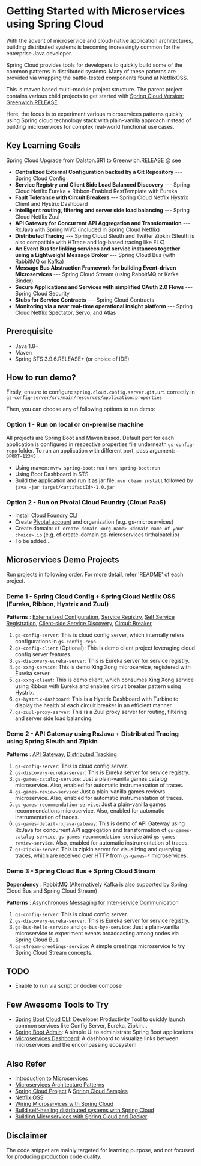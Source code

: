 # Getting Started with Microservices using Spring Cloud

With the advent of microservice and cloud-native application architectures, building distributed systems is becoming increasingly common for the enterprise Java developer. 

Spring Cloud provides tools for developers to quickly build some of the common patterns in distributed systems. Many of these patterns are provided via wrapping the battle-tested components found at NetflixOSS.

This is maven based multi-module project structure. The parent project contains various child projects to get started with [Spring Cloud Version: Greenwich.RELEASE](http://cloud.spring.io/spring-cloud-static/Greenwich.RELEASE/).

Here, the focus is to experiment various microservices patterns quickly using Spring cloud technology stack with plain-vanilla approach instead of building microservices for complex real-world functional use cases.

## Key Learning Goals

Spring Cloud Upgrade from Dalston.SR1 to Greenwich.RELEASE @ [see](https://github.com/tirthalpatel/Learning-Spring/blob/master/gs-spring-cloud/gs-microservices/upgrade-notes.md)

* __Centralized External Configuration backed by a Git Repository__ --- Spring Cloud Config
* __Service Registry and Client Side Load Balanced Discovery__ --- Spring Cloud Netflix Eureka + Ribbon-Enabled RestTemplate with Eureka
* __Fault Tolerance with Circuit Breakers__ --- Spring Cloud Netflix Hystrix Client and Hystrix Dashboard
* __Intelligent routing, filtering and server side load balancing__ --- Spring Cloud Netflix Zuul
* __API Gateway for Concurrent API Aggregation and Transformation__ --- RxJava with Spring MVC (included in Spring Cloud Netflix)
* __Distributed Tracing__ --- Spring Cloud Sleuth and Twitter Zipkin (Sleuth is also compatible with HTrace and log-based tracing like ELK)
* __An Event Bus for linking services and service instances together using a Lightweight Message Broker__ --- Spring Cloud Bus (with RabbitMQ or Kafka)
* __Message Bus Abstraction Framework for building Event-driven Microservices__ --- Spring Cloud Stream (using RabbitMQ or Kafka Binder)
* __Secure Applications and Services with simplified OAuth 2.0 Flows__ --- Spring Cloud Security
* __Stubs for Service Contracts__ --- Spring Cloud Contracts
* __Monitoring via a near real-time operational insight platform__ --- Spring Cloud Netflix Spectator, Servo, and Atlas

## Prerequisite

- Java 1.8+
- Maven
- Spring STS 3.9.6.RELEASE+ (or choice of IDE)

## How to run demo?

Firstly, ensure to configure `spring.cloud.config.server.git.uri` correctly in `gs-config-server/src/main/resources/application.properties`

Then, you can choose any of following options to run demo:

### Option 1 - Run on local or on-premise machine

All projects are Spring Boot and Maven based. Default port for each application is configured in respective properties file underneath `gs-config-repo` folder. To run an application with different port, pass argument: `-DPORT=12345`

* Using maven: `mvnw spring-boot:run` / `mvn spring-boot:run` 
* Using Boot Dashboard in STS
* Build the application and run it as jar file: `mvn clean install` followed by `java -jar target/<artifactId>-1.0.jar` 

### Option 2 - Run on Pivotal Cloud Foundry (Cloud PaaS)

* Install [Cloud Foundry CLI](https://github.com/cloudfoundry/cli#downloads) 
* Create [Pivotal account](https://account.run.pivotal.io/sign-up) and organization (e.g. gs-microservices)
* Create domain: `cf create-domain <org-name> <domain-name-of-your-choice>.io` (e.g. cf create-domain gs-microservices tirthalpatel.io)
* To be added...

## Microservices Demo Projects

Run projects in following order. For more detail, refer 'README' of each project.

### Demo 1 - Spring Cloud Config + Spring Cloud Netflix OSS (Eureka, Ribbon, Hystrix and Zuul)

__Patterns__ : [Externalized Configuration](http://microservices.io/patterns/externalized-configuration.html), [Service Registry](http://microservices.io/patterns/service-registry.html), [Self Service Registration](http://microservices.io/patterns/self-registration.html), [Client-side Service Discovery](http://microservices.io/patterns/client-side-discovery.html), [Circuit Breaker](http://microservices.io/patterns/reliability/circuit-breaker.html)  

1. `gs-config-server`: This is cloud config server, which internally refers configurations in `gs-config-repo`.
2. `gs-config-client` (Optional): This is demo client project leveraging cloud config server features.
3. `gs-discovery-eureka-server`: This is Eureka server for service registry.
4. `gs-xxng-service`: This is demo Xing Xong microservice, registered with Eureka server.
5. `gs-xxng-client`: This is demo client, which consumes Xing Xong service using Ribbon with Eureka and enables circuit breaker pattern using Hystrix.
6. `gs-hystrix-dashboard`: This is a Hystrix Dashboard with Turbine to display the health of each circuit breaker in an efficient manner.
7. `gs-zuul-proxy-server`: This is a Zuul proxy server for routing, filtering and server side load balancing.

### Demo 2 - API Gateway using RxJava + Distributed Tracing using Spring Sleuth and Zipkin

__Patterns__ : [API Gateway](http://microservices.io/patterns/apigateway.html), [Distributed Tracking](http://microservices.io/patterns/observability/distributed-tracing.html)

1. `gs-config-server`: This is cloud config server.
2. `gs-discovery-eureka-server`: This is Eureka server for service registry.
3. `gs-games-catalog-service`: Just a plain-vanilla games catalog microservice. Also, enabled for automatic instrumentation of traces.
4. `gs-games-review-service`: Just a plain-vanilla games reviews microservice. Also, enabled for automatic instrumentation of traces.
5. `gs-games-recommendation-service`: Just a plain-vanilla games recommendations microservice. Also, enabled for automatic instrumentation of traces.
6. `gs-games-detail-rxjava-gateway`: This is demo of API Gateway using RxJava for concurrent API aggregation and transformation of `gs-games-catalog-service`, `gs-games-recommendation-service` and `gs-games-review-service`. Also, enabled for automatic instrumentation of traces.
7. `gs-zipkin-server`: This is zipkin server for visualizing and querying traces, which are received over HTTP from `gs-games-*` microservices.

### Demo 3 - Spring Cloud Bus + Spring Cloud Stream

__Dependency__ : RabbitMQ (Alternatively Kafka is also supported by Spring Cloud Bus and Spring Cloud Stream)

__Patterns__ : [Asynchronous Messaging for Inter-service Communication](http://microservices.io/patterns/communication-style/messaging.html) 

1. `gs-config-server`: This is cloud config server.
2. `gs-discovery-eureka-server`: This is Eureka server for service registry.
3. `gs-bus-hello-service` and `gs-bus-bye-service`: Just a plain-vanilla microservice to experiment events broadcasting among nodes via Spring Cloud Bus. 
4. `gs-stream-greetings-service`: A simple greetings microservice to try Spring Cloud Stream concepts.

## TODO

* Enable to run via script or docker compose

## Few Awesome Tools to Try

* [Spring Boot Cloud CLI](https://cloud.spring.io/spring-cloud-cli/): Developer Productivity Tool to quickly launch common services like Config Server, Eureka, Zipkin...
* [Spring Boot Admin](https://github.com/codecentric/spring-boot-admin): A simple UI to administrate Spring Boot applications
* [Microservices Dashboard](https://github.com/ordina-jworks/microservices-dashboard): A dashboard to visualize links between microservices and the encompassing ecosystem

## Also Refer

* [Introduction to Microservices](https://www.nginx.com/blog/introduction-to-microservices/)
* [Microservices Architecture Patterns](http://microservices.io/index.html)
* [Spring Cloud Project](http://projects.spring.io/spring-cloud/) & [Spring Cloud Samples](https://github.com/spring-cloud-samples)
* [Netflix OSS](http://netflix.github.io/)
* [Wiring Microservices with Spring Cloud](https://www.infoq.com/articles/spring-cloud-service-wiring)
* [Build self-healing distributed systems with Spring Cloud](http://www.javaworld.com/article/2927920/cloud-computing/build-self-healing-distributed-systems-with-spring-cloud.html)
* [Building Microservices with Spring Cloud and Docker](http://www.kennybastani.com/2015/07/spring-cloud-docker-microservices.html)

## Disclaimer

The code snippet are mainly targeted for learning purpose, and not focused for producing production code quality.